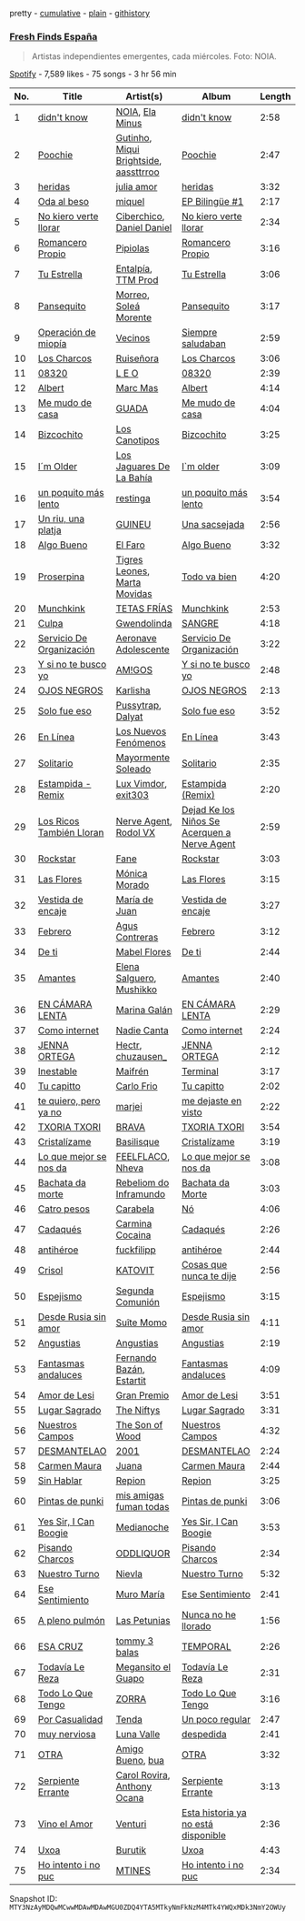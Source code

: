 pretty - [cumulative](/playlists/cumulative/37i9dQZF1DWVhn3qoy98w6.md) - [plain](/playlists/plain/37i9dQZF1DWVhn3qoy98w6) - [githistory](https://github.githistory.xyz/mackorone/spotify-playlist-archive/blob/main/playlists/plain/37i9dQZF1DWVhn3qoy98w6)

### [Fresh Finds España](https://open.spotify.com/playlist/37i9dQZF1DWVhn3qoy98w6)

> Artistas independientes emergentes, cada miércoles\. Foto: NOIA.

[Spotify](https://open.spotify.com/user/spotify) - 7,589 likes - 75 songs - 3 hr 56 min

| No. | Title | Artist(s) | Album | Length |
|---|---|---|---|---|
| 1 | [didn't know](https://open.spotify.com/track/2UNwClFdYeUlJkejytviEF) | [NOIA](https://open.spotify.com/artist/7ME5Ue2P7g1BP11FRWr7LA), [Ela Minus](https://open.spotify.com/artist/4rdJkXHNrMgowlwUdQAg8T) | [didn't know](https://open.spotify.com/album/6SPcRko47zyU386oL9RqkK) | 2:58 |
| 2 | [Poochie](https://open.spotify.com/track/0hEQySUBidgfllWBdHybA6) | [Gutinho](https://open.spotify.com/artist/5xneBcnKxnlHnspytUfcyE), [Miqui Brightside](https://open.spotify.com/artist/3Ej5fhuE6M1aEsPq9L5FlQ), [aassttrroo](https://open.spotify.com/artist/3Iw8b5St5OrqPTM9OhBXRv) | [Poochie](https://open.spotify.com/album/4gsxNgwNenMLiLAoB24qpY) | 2:47 |
| 3 | [heridas](https://open.spotify.com/track/3lUw3vbDH2Pl0qkobhqeSl) | [julia amor](https://open.spotify.com/artist/7xZqz9bsl0Zxf0g3mwnc9u) | [heridas](https://open.spotify.com/album/2kA82fvECUeKRY1xYw9DtY) | 3:32 |
| 4 | [Oda al beso](https://open.spotify.com/track/7xSFf0SWZ7NSb9CWNQFUBt) | [miquel](https://open.spotify.com/artist/3VUidb50jCH78EzrGpAVyj) | [EP Bilingüe \#1](https://open.spotify.com/album/3NUynVxhiHcEscrLhAVZBH) | 2:17 |
| 5 | [No kiero verte llorar](https://open.spotify.com/track/4TVMDJZBSpsF6pBrNTPmCm) | [Ciberchico](https://open.spotify.com/artist/2Y6MpHfkkDuoc4x47xcdho), [Daniel Daniel](https://open.spotify.com/artist/63hRgCbTdP3yf4IdYZ2AID) | [No kiero verte llorar](https://open.spotify.com/album/1WWlGV8FdZB1PdDEd20gXp) | 2:34 |
| 6 | [Romancero Propio](https://open.spotify.com/track/3O1GoifSo01SPqbl1JUQgd) | [Pipiolas](https://open.spotify.com/artist/0qFTwtYUtLs9jYEXUfmEpI) | [Romancero Propio](https://open.spotify.com/album/42OoyAaRonNgqSlSDrvWRc) | 3:16 |
| 7 | [Tu Estrella](https://open.spotify.com/track/65lYImuXhcPB2QkWb3xcQb) | [Entalpía](https://open.spotify.com/artist/2ttOCwacWTfLos1qSfWZDg), [TTM Prod](https://open.spotify.com/artist/5aTHRHzjxamo4oDzfyLG2y) | [Tu Estrella](https://open.spotify.com/album/6nZBpjlsqlrzl2YdNiVbVb) | 3:06 |
| 8 | [Pansequito](https://open.spotify.com/track/1wjB84uPM55JuiBlm9j9T9) | [Morreo](https://open.spotify.com/artist/3Xp3bobA8pIQerBzo8jW8d), [Soleá Morente](https://open.spotify.com/artist/5X5UPn6eVnwfYcujIQpcfu) | [Pansequito](https://open.spotify.com/album/2OYFKPnrFZdZczJAuENE61) | 3:17 |
| 9 | [Operación de miopía](https://open.spotify.com/track/3LheO2IxLds5EJ0A92aMpV) | [Vecinos](https://open.spotify.com/artist/42g6k1iU30Z2lDl0E2oKZR) | [Siempre saludaban](https://open.spotify.com/album/51ZIyhQqfCAbrcOE0SDzJo) | 2:59 |
| 10 | [Los Charcos](https://open.spotify.com/track/6dbI0EIx42N4oYYdLOdtWh) | [Ruiseñora](https://open.spotify.com/artist/5lWL0858SCbKL77z7Ff5Vs) | [Los Charcos](https://open.spotify.com/album/5Wlgp5ThAoedT4Bu4suFhC) | 3:06 |
| 11 | [08320](https://open.spotify.com/track/6ZEoTuxeSpE1voBOygtBhv) | [L E O](https://open.spotify.com/artist/3NlTAtfmLjoRSJ0vzck3G2) | [08320](https://open.spotify.com/album/500OZ1a3PpgEURObCzYYva) | 2:39 |
| 12 | [Albert](https://open.spotify.com/track/24qFotIhZa0KMDDsZBoJxg) | [Marc Mas](https://open.spotify.com/artist/2Afa8bc03hUILSCuypSSzt) | [Albert](https://open.spotify.com/album/2FSnb6Oiu08CQ3hCcFUR43) | 4:14 |
| 13 | [Me mudo de casa](https://open.spotify.com/track/6PC9XV4mfwsYRNVBgbFJIC) | [GUADA](https://open.spotify.com/artist/7DQKTS3zA63QhllsHFT2UN) | [Me mudo de casa](https://open.spotify.com/album/6rHXpK2WXv57QQEiHfMVf3) | 4:04 |
| 14 | [Bizcochito](https://open.spotify.com/track/5WN8jluUSi5KTxdeZS42EK) | [Los Canotipos](https://open.spotify.com/artist/3cjyAdRMzCkZx8cSqtMrRE) | [Bizcochito](https://open.spotify.com/album/3jUBEgK041smtctTIH0oLE) | 3:25 |
| 15 | [I´m Older](https://open.spotify.com/track/1j3vxd46mNDe675Afzi9VB) | [Los Jaguares De La Bahía](https://open.spotify.com/artist/1O6og7B4901T9pfhlRz1a5) | [I\`m older](https://open.spotify.com/album/3Tda7BIkfuWeGWkDf0izXz) | 3:09 |
| 16 | [un poquito más lento](https://open.spotify.com/track/1WFUprK26zP5HCBlGBOtvr) | [restinga](https://open.spotify.com/artist/0ZDfzRfClYgIFsNUxygcQ9) | [un poquito más lento](https://open.spotify.com/album/5UEoUYwccLmUdbNGMT8bb3) | 3:54 |
| 17 | [Un riu, una platja](https://open.spotify.com/track/5KLHI3cA6IX9cb2b8JL49M) | [GUINEU](https://open.spotify.com/artist/71LogL8lYEei6YssB4RyVD) | [Una sacsejada](https://open.spotify.com/album/2UzQXlICcimPrOGdoOLQea) | 2:56 |
| 18 | [Algo Bueno](https://open.spotify.com/track/3bcCBqxwDYNNcUCE3F4BS1) | [El Faro](https://open.spotify.com/artist/3tEffij11uKABNZ3RFnfk4) | [Algo Bueno](https://open.spotify.com/album/0BKkwEkFHCEIMqU07soGBT) | 3:32 |
| 19 | [Proserpina](https://open.spotify.com/track/6IgEzBfvwnYzT7R8yzNopq) | [Tigres Leones](https://open.spotify.com/artist/7nPrDCQpkqvDWvBLQS7fPF), [Marta Movidas](https://open.spotify.com/artist/59NswlApCpxmZbKSNQg0i5) | [Todo va bien](https://open.spotify.com/album/4hNavBOE7KShokRyxTiiRZ) | 4:20 |
| 20 | [Munchkink](https://open.spotify.com/track/3esrVi9Bd7IwPDbsLaYJ2U) | [TETAS FRÍAS](https://open.spotify.com/artist/6Lplaf8qcklV41FjuyBw8S) | [Munchkink](https://open.spotify.com/album/1EO8Y54nsq4o62evka1lF6) | 2:53 |
| 21 | [Culpa](https://open.spotify.com/track/234FKH11wocZnS8QrR2Tyu) | [Gwendolinda](https://open.spotify.com/artist/0m9Yhfqz0u6f93uFrZv4GE) | [SANGRE](https://open.spotify.com/album/5StRSEdbr41v7ZQpj3bsNZ) | 4:18 |
| 22 | [Servicio De Organización](https://open.spotify.com/track/6a3GOlV3UPpWaXPARi9tID) | [Aeronave Adolescente](https://open.spotify.com/artist/249m4fvXm7lbc0lP6rgfDi) | [Servicio De Organización](https://open.spotify.com/album/4i5TdeGlJXDr9cLTEeb8NX) | 3:22 |
| 23 | [Y si no te busco yo](https://open.spotify.com/track/6bgVQ7liF1naPkw1Kz1ckM) | [AM!GOS](https://open.spotify.com/artist/3HNfG9573Zk1cKXVuelkBb) | [Y si no te busco yo](https://open.spotify.com/album/1QwgM84KYFAXFHt023U8Po) | 2:48 |
| 24 | [OJOS NEGROS](https://open.spotify.com/track/0MRFgiXAbbsNyy2vlcagqk) | [Karlisha](https://open.spotify.com/artist/4MJnVJ6UeJY0WcULSDdu18) | [OJOS NEGROS](https://open.spotify.com/album/1gTHhVijBe003r1BwBA8r0) | 2:13 |
| 25 | [Solo fue eso](https://open.spotify.com/track/2yLUuIbpz3xDGuPixEM2wH) | [Pussytrap](https://open.spotify.com/artist/1CvAjNpe2ZjFVhlA34SyWK), [Dalyat](https://open.spotify.com/artist/7D6EYOZGlPz3xX0K4pK8Pl) | [Solo fue eso](https://open.spotify.com/album/7gCE2zWcGmdm95Ty0NpLh2) | 3:52 |
| 26 | [En Línea](https://open.spotify.com/track/0wTaWfliY4UdVYlVk7RiE1) | [Los Nuevos Fenómenos](https://open.spotify.com/artist/7p2PgTPWJE1cTmdvLxFPjH) | [En Línea](https://open.spotify.com/album/1lgmNohv81RcBS34BipiAT) | 3:43 |
| 27 | [Solitario](https://open.spotify.com/track/5UCOobFRji8LsslQTz2Vip) | [Mayormente Soleado](https://open.spotify.com/artist/2YBzZDsJtBX9E5sDW2S1rG) | [Solitario](https://open.spotify.com/album/0LXL6qPZt51Vo99SCZDIra) | 2:35 |
| 28 | [Estampida \- Remix](https://open.spotify.com/track/7C2pjqbdi2F4WQHhGeNqQY) | [Lux Vimdor](https://open.spotify.com/artist/5MSARlILztDOl23Gc3mqI8), [exit303](https://open.spotify.com/artist/3B77kZJvJq4OR9qsC7UXNW) | [Estampida \(Remix\)](https://open.spotify.com/album/24vu7EE5EPRRR0Fa2TNwP2) | 2:20 |
| 29 | [Los Ricos También Lloran](https://open.spotify.com/track/7L6rwbE8Nb2jiDub0wVfeu) | [Nerve Agent](https://open.spotify.com/artist/41FXjscq7kzM1RQPFzt9ku), [Rodol VX](https://open.spotify.com/artist/6RlL1rqDR4Yer2elkvC6IC) | [Dejad Ke los Niños Se Acerquen a Nerve Agent](https://open.spotify.com/album/47OA5XxyGBv8CGiW3miZQG) | 2:59 |
| 30 | [Rockstar](https://open.spotify.com/track/3W2GUJYVM8bzIrbrKZT62R) | [Fane](https://open.spotify.com/artist/6T7oLp640iQSRrGtiwxRHh) | [Rockstar](https://open.spotify.com/album/6QCuEuvsNf1U8zNyBZW87O) | 3:03 |
| 31 | [Las Flores](https://open.spotify.com/track/0rFhgOWHayNPNUy2TnNjZ9) | [Mónica Morado](https://open.spotify.com/artist/6i3TGO04ngIXDAivoIxwB6) | [Las Flores](https://open.spotify.com/album/7lqsfCMGMCSDNah9R3YAyg) | 3:15 |
| 32 | [Vestida de encaje](https://open.spotify.com/track/223NBVJ2QvZLyhGRZTtFNe) | [María de Juan](https://open.spotify.com/artist/3JOaesg3hFdm9PjUAlAevb) | [Vestida de encaje](https://open.spotify.com/album/4WwM3JqPOLcPHlB2C3Xk2D) | 3:27 |
| 33 | [Febrero](https://open.spotify.com/track/0E07pXHsF7PZUMdT2DeViO) | [Agus Contreras](https://open.spotify.com/artist/50ENLjdaCeZznlFIeGdemw) | [Febrero](https://open.spotify.com/album/4HtTDeltdczAKZQs6sZDJr) | 3:12 |
| 34 | [De ti](https://open.spotify.com/track/6mNdC1R9gxftcOKYI2PUXv) | [Mabel Flores](https://open.spotify.com/artist/5nu2RYUhE093k61C9godJg) | [De ti](https://open.spotify.com/album/6ZvLbVvArk8l3x0T580orr) | 2:44 |
| 35 | [Amantes](https://open.spotify.com/track/7GpwSjzxIGPLrc8I1LEL26) | [Elena Salguero](https://open.spotify.com/artist/1c9P73X3n8wQ81h9zYP2gO), [Mushikko](https://open.spotify.com/artist/2h4P6Vo6nJGjAODb583gQ4) | [Amantes](https://open.spotify.com/album/5mhGANeWYRiEvochePlXHy) | 2:40 |
| 36 | [EN CÁMARA LENTA](https://open.spotify.com/track/2ISFtkm2rXgTemn6b4TKUK) | [Marina Galán](https://open.spotify.com/artist/1eJhuAMoYA9LO0pSHu5Pmh) | [EN CÁMARA LENTA](https://open.spotify.com/album/37AhobzP5mg0NCqgoZChOm) | 2:29 |
| 37 | [Como internet](https://open.spotify.com/track/0zduidSESUdFUSzqN9PhNR) | [Nadie Canta](https://open.spotify.com/artist/10woeTDi1sEfcxR0iqqSEw) | [Como internet](https://open.spotify.com/album/3DRbHatROy202Nk5I80PXI) | 2:24 |
| 38 | [JENNA ORTEGA](https://open.spotify.com/track/1kSKPe0rrroUlfjZW8u2Z8) | [Hectr](https://open.spotify.com/artist/33vpwJYepyFUya2M5VwVpS), [chuzausen\_](https://open.spotify.com/artist/4K5aO5UQql5Sj9V49s5Uln) | [JENNA ORTEGA](https://open.spotify.com/album/2xenhUBexjcXxE7B1H33ae) | 2:12 |
| 39 | [Inestable](https://open.spotify.com/track/6PjVjVtWAfIAqn4kTYdUzF) | [Maifrén](https://open.spotify.com/artist/571t1AKbmBJnGZY3NdNGCI) | [Terminal](https://open.spotify.com/album/6e4Qd09eoOxACKlYRU2YSp) | 3:17 |
| 40 | [Tu capitto](https://open.spotify.com/track/40fQIanIIxeAcFVlQKg2eT) | [Carlo Frio](https://open.spotify.com/artist/2ZkSJkvuz5kzvPe4ff1jqc) | [Tu capitto](https://open.spotify.com/album/0wt1xhWFYu81yEb5ESKBX9) | 2:02 |
| 41 | [te quiero, pero ya no](https://open.spotify.com/track/2E5JROYwOeqSMGltMyis0h) | [marjei](https://open.spotify.com/artist/7ezBmmHgTL0tj341girz15) | [me dejaste en visto](https://open.spotify.com/album/5814gIVqqSvWtSy4qauw9c) | 2:22 |
| 42 | [TXORIA TXORI](https://open.spotify.com/track/4spH64QYcaHz1vRYiVfC0M) | [BRAVA](https://open.spotify.com/artist/3O2c7Rx1wcqMVkq9pZn4WZ) | [TXORIA TXORI](https://open.spotify.com/album/6xI0mPPppgDAECk83Sw84Y) | 3:54 |
| 43 | [Cristalízame](https://open.spotify.com/track/7v7p1BxTfhcwi0R13f9PlA) | [Basilisque](https://open.spotify.com/artist/6N3CTwgOF1agOVSk44o9um) | [Cristalízame](https://open.spotify.com/album/3totYvSlArWfUXhLZ3rVpB) | 3:19 |
| 44 | [Lo que mejor se nos da](https://open.spotify.com/track/6FPhmFHXQ19J8QOKyJJK5D) | [FEELFLACO](https://open.spotify.com/artist/58XJOkR9Z11iSbwIv8zPzZ), [Nheva](https://open.spotify.com/artist/3cFjJFlKjV0u7tKEkEfbBQ) | [Lo que mejor se nos da](https://open.spotify.com/album/2fWIuLSXTVMwoym1WhI530) | 3:08 |
| 45 | [Bachata da morte](https://open.spotify.com/track/0ePRCRxRKil2rd7JMd5ONi) | [Rebeliom do Inframundo](https://open.spotify.com/artist/2fT8oWXXWMm6tgnzLECFQc) | [Bachata da Morte](https://open.spotify.com/album/06lQx6DcC0naBYxTJX2khu) | 3:03 |
| 46 | [Catro pesos](https://open.spotify.com/track/37OlMe2kjdwT98QnTvGs7c) | [Carabela](https://open.spotify.com/artist/2S89EPrtxX4j6IisWBvyCs) | [Nó](https://open.spotify.com/album/40F9iAvCvAGwqFIM960l2f) | 4:06 |
| 47 | [Cadaqués](https://open.spotify.com/track/60gVUG3HhEhcDlvehdlozp) | [Carmina Cocaina](https://open.spotify.com/artist/7D0W8R2omNPmfikpAN3NNH) | [Cadaqués](https://open.spotify.com/album/6rXXqzdqADnyn92qolBWwm) | 2:26 |
| 48 | [antihéroe](https://open.spotify.com/track/4XrrBfIcQQxeBuqoefZD3Y) | [fuckfilipp](https://open.spotify.com/artist/6gFcPZeMtfpB8DPaSqm10A) | [antihéroe](https://open.spotify.com/album/0CDbH6pfHNWAflKWK24vH9) | 2:44 |
| 49 | [Crisol](https://open.spotify.com/track/3Kp0HN7hiJ4ODp8LE7OVEe) | [KATOVIT](https://open.spotify.com/artist/4Y8UTAeVunPsidX0MNGLDI) | [Cosas que nunca te dije](https://open.spotify.com/album/5G3KiMgvtFhQvZr3w3YoEu) | 2:56 |
| 50 | [Espejismo](https://open.spotify.com/track/4uEnOnU1lCv4a7aWUoHzWU) | [Segunda Comunión](https://open.spotify.com/artist/4iwezv6CwXW39f2dZu6FwH) | [Espejismo](https://open.spotify.com/album/5O8Zyhw8gxXRGiJk2KspKS) | 3:15 |
| 51 | [Desde Rusia sin amor](https://open.spotify.com/track/5zzEcNjedfrwTqqnOdZCPD) | [Suîte Momo](https://open.spotify.com/artist/7b5kEP9oGOgMcFeGDu7MMG) | [Desde Rusia sin amor](https://open.spotify.com/album/3QXko0PfmrWBnRHcPHxc3K) | 4:11 |
| 52 | [Angustias](https://open.spotify.com/track/1C8oGwGDTvE0Au70nnGkPe) | [Angustias](https://open.spotify.com/artist/5EuugrHBBOblcdm1ZI3gcK) | [Angustias](https://open.spotify.com/album/6VpzDbmDOuHVyPx0y3TfHI) | 2:19 |
| 53 | [Fantasmas andaluces](https://open.spotify.com/track/4tDWd55Ktucjgr5VI5ugmC) | [Fernando Bazán](https://open.spotify.com/artist/7FpWolDbRXLfG558TSgtye), [Estartit](https://open.spotify.com/artist/1F14x4GNqHLi2lJYPQuN3a) | [Fantasmas andaluces](https://open.spotify.com/album/3WDmsaDEt6t0qZnHZmeIo4) | 4:09 |
| 54 | [Amor de Lesi](https://open.spotify.com/track/09e1IhPtoAjNzK0OM0h4o5) | [Gran Premio](https://open.spotify.com/artist/1TzGzICDKrFf7BarPGivnQ) | [Amor de Lesi](https://open.spotify.com/album/7GeYpTBGlTzNjU9EI5ymA2) | 3:51 |
| 55 | [Lugar Sagrado](https://open.spotify.com/track/7u9oYWLx1TiONE8UHmQAqd) | [The Niftys](https://open.spotify.com/artist/3E5CaxIouc8iJ4gFEzSrg5) | [Lugar Sagrado](https://open.spotify.com/album/5tSxLy9UKtoHAiarH6MK9j) | 3:31 |
| 56 | [Nuestros Campos](https://open.spotify.com/track/5GvYg0IbMrxj02xjBoHyYG) | [The Son of Wood](https://open.spotify.com/artist/19FBTkMNRv8TA2DMkjJVJB) | [Nuestros Campos](https://open.spotify.com/album/7mHX7CUNZRareNDuEqVod8) | 4:32 |
| 57 | [DESMANTELAO](https://open.spotify.com/track/0YbCXBfvO2JhplLAB5FoIx) | [2001](https://open.spotify.com/artist/4ptSxeecnfuKKrOm7oCVPT) | [DESMANTELAO](https://open.spotify.com/album/1haMBzNWlWefhTYo8NswdU) | 2:24 |
| 58 | [Carmen Maura](https://open.spotify.com/track/6ClMdWb43mBKHX73JfqJhO) | [Juana](https://open.spotify.com/artist/59rrpl4VEJ34sIXu4JFp8W) | [Carmen Maura](https://open.spotify.com/album/13I0ZKMSxhl4Iib5HfUjUL) | 2:44 |
| 59 | [Sin Hablar](https://open.spotify.com/track/4xGAVaRPvewFxX3RGLR433) | [Repion](https://open.spotify.com/artist/15o4xwiKZWJ6jOFp9LeP24) | [Repion](https://open.spotify.com/album/5o72CTv41E3lh2h7yNEm1R) | 3:25 |
| 60 | [Pintas de punki](https://open.spotify.com/track/3pYacQzqMUP25Tz1UuJzFL) | [mis amigas fuman todas](https://open.spotify.com/artist/7KdIqg2BmTqrSTJm19a8me) | [Pintas de punki](https://open.spotify.com/album/7f6EA73EsumyisyCgmjHyS) | 3:06 |
| 61 | [Yes Sir, I Can Boogie](https://open.spotify.com/track/0Nsi4QYe7dSV1EGWeD4Ina) | [Medianoche](https://open.spotify.com/artist/0cdMQNFIPkvbCvtapjvbkk) | [Yes Sir, I Can Boogie](https://open.spotify.com/album/1RL06GXjm2fC8w0eYYWsOc) | 3:53 |
| 62 | [Pisando Charcos](https://open.spotify.com/track/4D2RaferzFNzX0dzwnURFX) | [ODDLIQUOR](https://open.spotify.com/artist/1rmlkMXVf5f6ilIVhjow34) | [Pisando Charcos](https://open.spotify.com/album/2m7bYg4g9VkPIl2kKp9pOD) | 2:34 |
| 63 | [Nuestro Turno](https://open.spotify.com/track/0LKExqZSHcGLCnPXs9FBo6) | [Nievla](https://open.spotify.com/artist/2LnG9Y5m1N69MBmComLbFp) | [Nuestro Turno](https://open.spotify.com/album/4NNztoaC0NhMZvqQVqwUnZ) | 5:32 |
| 64 | [Ese Sentimiento](https://open.spotify.com/track/0RjVKLI1j3ABMy5XxNF6cp) | [Muro María](https://open.spotify.com/artist/5INts4xs8Jf1Rpnkd6Zd2Y) | [Ese Sentimiento](https://open.spotify.com/album/7BZyCYjkwUsyM1tlbtms8D) | 2:41 |
| 65 | [A pleno pulmón](https://open.spotify.com/track/385LOQSsqndhKlZakIZPAA) | [Las Petunias](https://open.spotify.com/artist/5ahvDss0AH60cd2AWqoU1r) | [Nunca no he llorado](https://open.spotify.com/album/7bPbOE1J1kB6Z5PDwkKLHu) | 1:56 |
| 66 | [ESA CRUZ](https://open.spotify.com/track/6k1jtZry83hc5bw44z0ntJ) | [tommy 3 balas](https://open.spotify.com/artist/2toYLRPVyQ0VTBzja0WBBL) | [TEMPORAL](https://open.spotify.com/album/5aQOnI7YrW7AnnU3asp8pr) | 2:26 |
| 67 | [Todavía Le Reza](https://open.spotify.com/track/6XIWmjVhpKvA6eD10TZKq5) | [Megansito el Guapo](https://open.spotify.com/artist/77pveBNk2RqfKuBpCvdG9f) | [Todavía Le Reza](https://open.spotify.com/album/5pPvyLYjMzCzuvqroLKGJs) | 2:31 |
| 68 | [Todo Lo Que Tengo](https://open.spotify.com/track/1PJSAvtTox6WiFA1FIbg8y) | [ZORRA](https://open.spotify.com/artist/5O0wGiF662RZSkYYxVwnv9) | [Todo Lo Que Tengo](https://open.spotify.com/album/2MyAbwcZoq0XyBUhKHrlvL) | 3:16 |
| 69 | [Por Casualidad](https://open.spotify.com/track/02nf2GHoWzEmiNiOL8T1ml) | [Tenda](https://open.spotify.com/artist/6q67yxb78jnAUnVXrbZBHS) | [Un poco regular](https://open.spotify.com/album/2IJ1VnCFUXYTFB5MlT1MB0) | 2:47 |
| 70 | [muy nerviosa](https://open.spotify.com/track/5GMcyZUI3TM91gwKcKqZuS) | [Luna Valle](https://open.spotify.com/artist/7i2n4SRaxtVZFBOOOPKvPB) | [despedida](https://open.spotify.com/album/6gM5E0CKhTA2qXt6eAscAi) | 2:41 |
| 71 | [OTRA](https://open.spotify.com/track/3llK9t8Wzgy8p5mSdic8jn) | [Amigo Bueno](https://open.spotify.com/artist/7tRm5DwLPNaYjWVbGz3fW1), [bua](https://open.spotify.com/artist/5SpWjDEwSMHKHKYgyBM1H2) | [OTRA](https://open.spotify.com/album/0qzljGNU4njjaZFZa2ooSi) | 3:32 |
| 72 | [Serpiente Errante](https://open.spotify.com/track/3tfh7B0KoyaQglA0Q9IwVm) | [Carol Rovira](https://open.spotify.com/artist/03l8FCVHinQvddvneZCZ0h), [Anthony Ocana](https://open.spotify.com/artist/0Hl9bUOHvBaO5Td5vpRvlG) | [Serpiente Errante](https://open.spotify.com/album/1PnpJaspQw4qLTH6Lhr5Ql) | 3:13 |
| 73 | [Vino el Amor](https://open.spotify.com/track/7LWvckYxoIoPb1QW6OnrEb) | [Venturi](https://open.spotify.com/artist/2f1pksYZS7c56itOgksEeE) | [Esta historia ya no está disponible](https://open.spotify.com/album/1nzm7XdIQU2Tg5XBWHew1O) | 2:36 |
| 74 | [Uxoa](https://open.spotify.com/track/67o4L6bcRACDHJxJDRFP0I) | [Burutik](https://open.spotify.com/artist/5zB7ieXnS8yWs08jPNXQQn) | [Uxoa](https://open.spotify.com/album/6mDiTRNMkK5Ai73s6oSkBf) | 4:43 |
| 75 | [Ho intento i no puc](https://open.spotify.com/track/0Bo9fq7DATIgnmqQIep45q) | [MTINES](https://open.spotify.com/artist/76lAr4DMu57YZufBZpdEP4) | [Ho intento i no puc](https://open.spotify.com/album/6lz0z6JjE9yT8juvI86ttZ) | 2:34 |

Snapshot ID: `MTY3NzAyMDQwMCwwMDAwMDAwMGU0ZDQ4YTA5MTkyNmFkNzM4MTk4YWQxMDk3NmY2OWUy`
